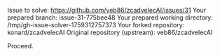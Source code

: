 Issue to solve: https://github.com/veb86/zcadvelecAI/issues/31
Your prepared branch: issue-31-775bee48
Your prepared working directory: /tmp/gh-issue-solver-1759312757373
Your forked repository: konard/zcadvelecAI
Original repository (upstream): veb86/zcadvelecAI

Proceed.